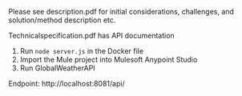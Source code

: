 Please see description.pdf for initial considerations, challenges, and solution/method description etc.

Technicalspecification.pdf has API documentation

1. Run ```node server.js``` in the Docker file
2. Import the Mule project into Mulesoft Anypoint Studio
3. Run GlobalWeatherAPI

Endpoint: http://localhost:8081/api/

